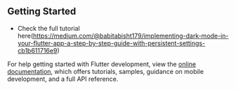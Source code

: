 ## Getting Started

- Check the full tutorial here(https://medium.com/@babitabisht179/implementing-dark-mode-in-your-flutter-app-a-step-by-step-guide-with-persistent-settings-cb1b611716e9)

For help getting started with Flutter development, view the
[online documentation](https://docs.flutter.dev/), which offers tutorials,
samples, guidance on mobile development, and a full API reference.
